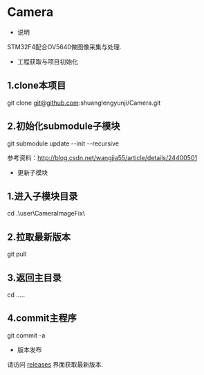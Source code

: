 # Camera
* 说明

STM32F4配合OV5640做图像采集与处理.

* 工程获取与项目初始化

## 1.clone本项目

git clone git@github.com:shuanglengyunji/Camera.git

## 2.初始化submodule子模块

git submodule update --init --recursive

参考资料：http://blog.csdn.net/wangjia55/article/details/24400501

* 更新子模块

## 1.进入子模块目录

cd .\user\CameraImageFix\

## 2.拉取最新版本

git pull

## 3.返回主目录

cd .\..\..

## 4.commit主程序

git commit -a

* 版本发布

请访问 [releases](https://github.com/shuanglengyunji/Camera/releases) 界面获取最新版本.

